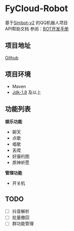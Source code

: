 # FyCloud-Robot
基于[Simbot-v2](https://github.com/ForteScarlet/simpler-robot/tree/v2-dev) 的QQ机器人项目
<br/>API帮助文档 参阅：[BOT开发手册](https://www.yuque.com/simpler-robot/simpler-robot-doc)

## 项目地址
[Github](https://github.com/VarleyT/FyCloud-Robot)

## 项目环境
 - Maven
 - [Jdk-1.8](https://www.oracle.com/java/technologies/downloads/) 及以上

## 功能列表

**娱乐功能**

 - 聊天
 - 点歌
 - 唱歌
 - 丢爬
 - 好康的图
 - 原神祈愿

**管理功能**
 - 开关机

## TODO

 - [ ] 抖音解析
 - [ ] 批量撤回
 - [ ] 群功能管理
